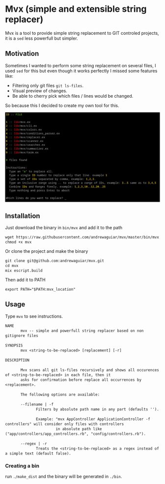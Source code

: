 # Mvx (simple and extensible string replacer)

Mvx is a tool to provide simple string replacement to GIT controled projects, it is
a `sed` less powerfull but simpler.

## Motivation

Sometimes I wanted to perform some string replacement on several files, I used `sed` for this
but even though it works perfectly I missed some features like:

  - Filtering only git files `git ls-files`.
  - Visual preview of changes.
  - Be able to cherry pick which files / lines would be changed.

So because this I decided to create my own tool for this.

![Example](example.jpg)

## Installation

Just download the binary in `bin/mvx` and add it to the path

```shell
wget https://raw.githubusercontent.com/andrewaguiar/mvx/master/bin/mvx
chmod +x mvx
```

Or clone the project and make the binary

```shell
git clone git@github.com:andrewaguiar/mvx.git
cd mvx
mix escript.build
```

Then add it to PATH

```shell
export PATH="$PATH:mvx_location"
```

## Usage

Type `mvx` to see instructions.

```shell
NAME
       mvx -- simple and powerfull string replacer based on non gitignore files

SYNOPSIS
       mvx <string-to-be-replaced> [replacement] [-r]

DESCRIPTION

       Mvx scans all git ls-files recursively and shows all occurences of <string-to-be-replaced> in each file, then it
       asks for confirmation before replace all occurrences by <replacement>.

       The following options are available:

       --filename | -f
              Filters by absolute path name in any part (defaults '').

              Example: "mvx AppController ApplicationController -f controllers" will consider only files with controllers
                       in absolute path like ("app/controllers/app_controllers.rb", "config/controllers.rb").

       --regex | -r
              Treats the <string-to-be-replaced> as a regex instead of a simple text (default false).
```

### Creating a bin

run `./make_dist` and the binary will be generated in `./bin`.
